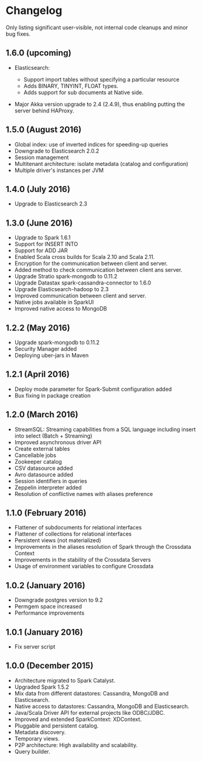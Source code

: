# Changelog

Only listing significant user-visible, not internal code cleanups and minor bug fixes. 

## 1.6.0 (upcoming)

* Elasticsearch: 
    * Support import tables without specifying a particular resource
    * Adds BINARY, TINYINT, FLOAT types.
    * Adds support for sub documents at Native side.
    
* Major Akka version upgrade to 2.4 (2.4.9), thus enabling putting the server behind HAProxy. 

## 1.5.0 (August 2016)

* Global index: use of inverted indices for speeding-up queries
* Downgrade to Elasticsearch 2.0.2
* Session management
* Multitenant architecture: isolate metadata (catalog and configuration)
* Multiple driver's instances per JVM

## 1.4.0 (July 2016)

* Upgrade to Elasticsearch 2.3

## 1.3.0 (June 2016)

* Upgrade to Spark 1.6.1
* Support for INSERT INTO
* Support for ADD JAR
* Enabled Scala cross builds for Scala 2.10 and Scala 2.11.
* Encryption for the communication between client and server.
* Added method to check communication between client ans server.
* Upgrade Stratio spark-mongodb to 0.11.2
* Upgrade Datastax spark-cassandra-connector to 1.6.0
* Upgrade Elasticsearch-hadoop to 2.3
* Improved communication between client and server.
* Native jobs available in SparkUI
* Improved native access to MongoDB

## 1.2.2 (May 2016)
* Upgrade spark-mongodb to 0.11.2
* Security Manager added
* Deploying uber-jars in Maven

## 1.2.1 (April 2016)
* Deploy mode parameter for Spark-Submit configuration added
* Bux fixing in package creation

## 1.2.0 (March 2016)
* StreamSQL: Streaming capabilities from a SQL language including insert into select (Batch + Streaming)
* Improved asynchronous driver API
* Create external tables
* Cancellable jobs
* Zookeeper catalog
* CSV datasource added
* Avro datasource added
* Session identifiers in queries
* Zeppelin interpreter added
* Resolution of conflictive names with aliases preference

## 1.1.0 (February 2016)
* Flattener of subdocuments for relational interfaces 
* Flattener of collections for relational interfaces
* Persistent views (not materialized)
* Improvements in the aliases resolution of Spark through the Crossdata Context
* Improvements in the stability of the Crossdata Servers
* Usage of environment variables to configure Crossdata

## 1.0.2 (January 2016)
* Downgrade postgres version to 9.2
* Permgem space increased
* Performance improvements

## 1.0.1 (January 2016)
* Fix server script

## 1.0.0 (December 2015)

* Architecture migrated to Spark Catalyst.
* Upgraded Spark 1.5.2
* Mix data from different datastores: Cassandra, MongoDB and Elasticsearch.
* Native access to datastores: Cassandra, MongoDB and Elasticsearch.
* Java/Scala Driver API for external projects like ODBC/JDBC.
* Improved and extended SparkContext: XDContext.
* Pluggable and persistent catalog.
* Metadata discovery.
* Temporary views.
* P2P architecture: High availability and scalability.
* Query builder.
